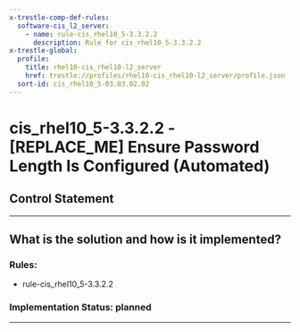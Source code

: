 ```yaml
---
x-trestle-comp-def-rules:
  software-cis_l2_server:
    - name: rule-cis_rhel10_5-3.3.2.2
      description: Rule for cis_rhel10_5-3.3.2.2
x-trestle-global:
  profile:
    title: rhel10-cis_rhel10-l2_server
    href: trestle://profiles/rhel10-cis_rhel10-l2_server/profile.json
  sort-id: cis_rhel10_5-03.03.02.02
---
```


# cis_rhel10_5-3.3.2.2 - \[REPLACE_ME\] Ensure Password Length Is Configured (Automated)

## Control Statement

______________________________________________________________________

## What is the solution and how is it implemented?

<!-- For implementation status enter one of: implemented, partial, planned, alternative, not-applicable -->

<!-- Note that the list of rules under ### Rules: is read-only and changes will not be captured after assembly to JSON -->

<!-- Add control implementation description here for control: cis_rhel10_5-3.3.2.2 -->

### Rules:

  - rule-cis_rhel10_5-3.3.2.2

### Implementation Status: planned

______________________________________________________________________
